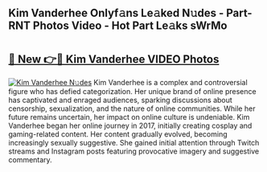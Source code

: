 ## Kim Vanderhee Onlyf𝚊ns Le𝚊ked N𝚞des - Part-RNT Photos Video - Hot Part Le𝚊ks sWrMo

# <h2><a href="http://ac12297.deff.icu/?id=Kim+Vanderhee">🔗 New 👉🔴 Kim Vanderhee VIDEO Photos</a></h2>

[![Kim Vanderhee N𝚞des](https://i.imgur.com/rIISA9y.gif)](http://ac12297.deff.icu/?id=Kim+Vanderhee)
Kim Vanderhee is a complex and controversial figure who has defied categorization. Her unique brand of online presence has captivated and enraged audiences, sparking discussions about censorship, sexualization, and the nature of online communities. While her future remains uncertain, her impact on online culture is undeniable. Kim Vanderhee began her online journey in 2017, initially creating cosplay and gaming-related content. Her content gradually evolved, becoming increasingly sexually suggestive. She gained initial attention through Twitch streams and Instagram posts featuring provocative imagery and suggestive commentary.
